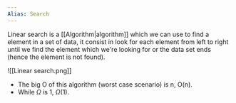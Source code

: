 ```yaml
---
Alias: Search
---
```


Linear search is a [[Algorithm|algorithm]] which we can use to find a element in a set of data, it consist in look for each element from left to right until we find the element which we're looking for or the data set ends (hence the element is not found).  

![[Linear search.png]]
+ The big O of this algorithm (worst case scenario) is n, O(n). 
+ While $\Omega$ is 1, $\Omega$(1).
